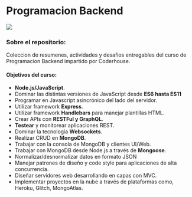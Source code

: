 # Programacion Backend
![](https://cdn.mobcoder.com/assets/blog_images/mern-stack/Mern-1_11zon.webp)

### **Sobre el repositorio:**
Coleccion de resumenes, actividades y desafios entregables del curso de Programacion Backend impartido por Coderhouse.

#### **Objetivos del curso:**
-  **Node.js/JavaScript**.
- Dominar las distintas versiones de JavaScript desde **ES6 hasta ES11**
- Programar en Javascript asincrónico del lado del servidor.
-  Utilizar framework **Express**.
-  Utilizar framework **Handlebars** para manejar plantillas HTML.
- Crear APIs con **RESTFul y GraphQL**.
- **Testear** y monitorear aplicaciones REST.
- Dominar la tecnología **Websockets**.
- Realizar CRUD en **MongoDB**.
- Trabajar con la consola de MongoDB y clientes UI/Web.
- Trabajar con MongoDB desde Node.js a través de **Mongoose**.
- Normalizar/desnormalizar datos en formato JSON
- Manejar patrones de diseño y code style para aplicaciones de alta concurrencia.
- Diseñar servidores web desarrollando en capas con MVC.
- Implementar proyectos en la nube a través de plataformas como, Heroku, Glitch, MongoAtlas.
